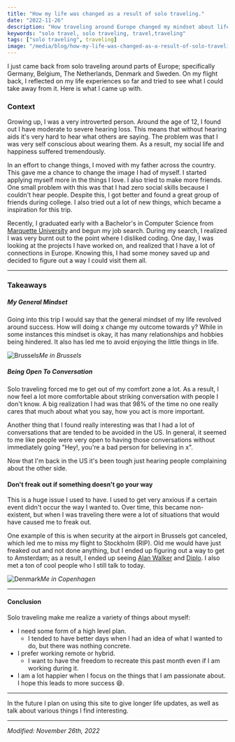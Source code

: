 ```yaml
---
title: "How my life was changed as a result of solo traveling."
date: "2022-11-26"
description: "How traveling around Europe changed my mindset about life."
keywords: "solo travel, solo traveling, travel,traveling"
tags: ["solo traveling", traveling]
image: "/media/blog/how-my-life-was-changed-as-a-result-of-solo-traveling/me.jpg"
---
```


I just came back from solo traveling around parts of Europe; specifically Germany, Belgium, The Netherlands, Denmark and Sweden. On my flight back, I reflected on my life experiences so far and tried to see what I could take away from it. Here is what I came up with.

### Context

Growing up, I was a very introverted person. Around the age of 12, I found out I have moderate to severe hearing loss. This means that without hearing aids it's very hard to hear what others are saying. The problem was that I was very self conscious about wearing them. As a result, my social life and happiness suffered tremendously.

In an effort to change things, I moved with my father across the country. This gave me a chance to change the image I had of myself. I started applying myself more in the things I love. I also tried to make more friends. One small problem with this was that I had zero social skills because I couldn't hear people. Despite this, I got better and found a great group of friends during college. I also tried out a lot of new things, which became a inspiration for this trip.

Recently, I graduated early with a Bachelor's in Computer Science from [Marquette University](https://www.marquette.edu/) and begun my job search. During my search, I realized I was very burnt out to the point where I disliked coding. One day, I was looking at the projects I have worked on, and realized that I have a lot of connections in Europe. Knowing this, I had some money saved up and decided to figure out a way I could visit them all.

---

### Takeaways

##### My General Mindset

Going into this trip I would say that the general mindset of my life revolved around success. How will doing x change my outcome towards y? While in some instances this mindset is okay, it has many relationships and hobbies being hindered. It also has led me to avoid enjoying the little things in life.

![Brussels](/media/blog/how-my-life-was-changed-as-a-result-of-solo-traveling/me.jpg)_Me in Brussels_

##### Being Open To Conversation

Solo traveling forced me to get out of my comfort zone a lot. As a result, I now feel a lot more comfortable about striking conversation with people I don't know. A big realization I had was that 98% of the time no one really cares that much about what you say, how you act is more important.

Another thing that I found really interesting was that I had a lot of conversations that are tended to be avoided in the US. In general, it seemed to me like people were very open to having those conversations without immediately going "Hey!, you're a bad person for believing in x".

Now that I'm back in the US it's been tough just hearing people complaining about the other side.

#### Don't freak out if something doesn't go your way

This is a huge issue I used to have. I used to get very anxious if a certain event didn't occur the way I wanted to. Over time, this became non-existent, but when I was traveling there were a lot of situations that would have caused me to freak out.

One example of this is when security at the airport in Brussels got canceled, which led me to miss my flight to Stockholm (RIP). Old me would have just freaked out and not done anything, but I ended up figuring out a way to get to Amsterdam; as a result, I ended up seeing [Alan Walker](https://open.spotify.com/artist/7vk5e3vY1uw9plTHJAMwjN?si=0ocllsUoQI2eX3mgZNfjow) and [Diplo](https://open.spotify.com/artist/5fMUXHkw8R8eOP2RNVYEZX?si=cQqPLtSYQb296djpuXI_Nw). I also met a ton of cool people who I still talk to today.

![Denmark](/media/blog/how-my-life-was-changed-as-a-result-of-solo-traveling/denmark.jpg)_Me in Copenhagen_

---

#### Conclusion

Solo traveling make me realize a variety of things about myself:

- I need some form of a high level plan.
  - I tended to have better days when I had an idea of what I wanted to do, but there was nothing concrete.
- I prefer working remote or hybrid.
  - I want to have the freedom to recreate this past month even if I am working during it.
- I am a lot happier when I focus on the things that I am passionate about. I hope this leads to more success 😄.

---

In the future I plan on using this site to give longer life updates, as well as talk about various things I find interesting.

---

_Modified: November 26th, 2022_

